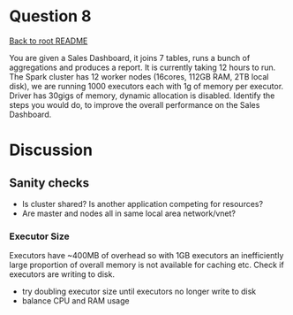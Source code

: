 # Question 8

[Back to root README](../../../../../../README.md)

You are given a Sales Dashboard, it joins 7 tables, runs a bunch of aggregations and produces a report. It is currently taking 12 hours to run. The Spark cluster has 12 worker nodes (16cores, 112GB RAM, 2TB local disk), we are running 1000 executors each with 1g of memory per executor. Driver has 30gigs of memory, dynamic allocation is disabled.
Identify the steps you would do, to improve the overall performance on the Sales Dashboard.

# Discussion

## Sanity checks

- Is cluster shared?  Is another application competing for resources?
- Are master and nodes all in same local area network/vnet?

### Executor Size

Executors have ~400MB of overhead so with 1GB executors an inefficiently large proportion of overall memory is not available for caching etc.  Check if executors are writing to disk.
- try doubling executor size until executors no longer write to disk
- balance CPU and RAM usage 


